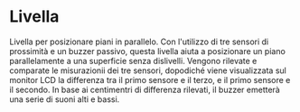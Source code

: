 # Livella

Livella per posizionare piani in parallelo.
Con l'utilizzo di tre sensori di prossimità e un buzzer passivo, questa livella aiuta a posizionare un piano parallelamente a una superficie senza dislivelli.
Vengono rilevate e comparate le misurazionii dei tre sensori, dopodiché viene visualizzata sul monitor LCD la differenza tra il primo sensore e il terzo, e il primo sensore e il secondo.
In base ai centimentri di differenza rilevati, il buzzer emetterà una serie di suoni alti e bassi.
